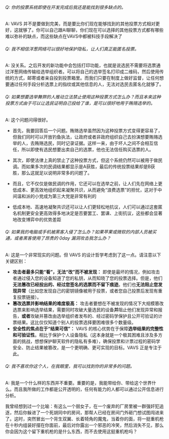 ###### Q: 你的投票系统即使在开发完成后我还是能找到很多缺点的。

A: VAVS 并不是要做到完美，而是要比你们现在能够找到的其他投票方式相对更好，这就够了。你可以自己跟AI聊聊，你们现在可以选择的其他投票方式都有哪些难以弥补的缺点，而这些缺点在VAVS中都被科技手段解决了

###### Q: 我不相信洋葱网络可以很好地保护隐私，让人们真正能匿名投票。

A: 没关系。之后开发的新功能中会包括打印功能，也就是说选民不需要将选票通过洋葱网络传输给选举组织者。可以将自己的选举签名打印成二维码，然后使用传统的方式，邮寄或者亲自投到投票箱里。而我们只要在制度上做好监督，让任何想要通过任何手段分析选票上的指纹或其他信息的人，无法对选民去匿名化就够了。

###### Q: 如果想要选举舞弊的人推动立法禁止使用这种投票方式怎么办？而且本来这种投票方式由于可以让选民证明自己投给了谁，是可以很好地用于贿赂选举的。

A: 这个问题问得很好。

* 首先，我要回答后一个问题。贿赂选举虽然因为这种投票方式变得更容易了，但我们同时可以开放钓鱼执法，让政府或者非政府组织自己去扮演想要贿赂选举的人，去贿赂选民，同时记录证据。这样一来，由于坏人之间不会相互信任，所以即使有选民想要出卖自己的选票，他也无法信任购买选票的人。

* 其次，即使法律上真的禁止了这种投票方式，但这个系统仍然可以被用于做民调。而如果多次的民调结果都显示是A获胜，最后的传统投票结果却是B获胜，那么这就足以说明非常多的问题了。

* 而且，它不仅仅是做民调的作用，它还可以在选举之前，让人们先在网络上更低成本、更高效地组织起来凝聚共识，从而避免“浪费选票”的担忧，这对于中间温和派的小党成为第三大党是非常有利的

* 低成本地、高速地凝聚共识还可以让人们更轻松地抗议，人们可以通过这套匿名机制更安全更高效得多地决定是否要罢工、罢课、上街抗议，这些都会显著地改变博弈中的优势差距

###### Q: 如果我的电脑或手机被黑客入侵了怎么办？如果苹果或微软的内部人员被买通，或者黑客使用了昂贵的 0day 漏洞攻击我怎么办？

A: 这是一个非常现实的问题。但 VAVS 的设计哲学考虑到了这一点。请注意以下关键区别：

* **攻击者最多只能“看”，无法“改”而不被发现：** 即使是最坏的情况，例如攻击者通过侵入您的设备知道了您的私钥，从而知晓了您的投票选择。但是，他们**无法篡改已经投出的、经过您签名的选票而不留下痕迹**。他们也**无法阻止您发现异常**（比如您发现自己的密钥镜像被用于投票，或者您自己投票后发现有重复投票链接）。
* **篡改选票并影响结果的难度极高：** 攻击者要想在不被发现的情况下大规模篡改选票来影响选举结果，需要同时攻破大量选民的设备**并**阻止他们发现异常和报告，**或者**攻破并篡改由选举组织者发布的、经过密码学保护且公开可验证的计票结果。这比仅仅知道个别人的投票选择要困难很多个数量级。
* **安全性的焦点在于“结果可信”：** VAVS 的核心优势在于保障**选举结果的完整性和可验证性**。相比于保护个人设备隐私（这本身就是一个极其困难且涉及多方面的挑战，想想保护聊天软件的隐私有多难），确保投票和计票过程的密码学安全、防止结果被篡改，是一个更明确、更可实现的目标。VAVS 正是专注于此。

###### Q: 我不喜欢你这个人，在我眼里，我可以找到你的非常多的问题。

A: 我是一个什么样的东西并不重要。重要的是，我能带给你、带给这个世界什么。而且我所做的工作都是公开透明的，任何有能力的人都可以通过公开信息进行分析。

我曾经想到过一个比喻：有这么一个弱女子，在一个废弃的厂房里被一群强奸犯追逐，然后你躲进了一个死胡同中的房间，那帮人已经在房间门外砸门想试图闯进来了。这时，突然冒出一个背生双翼、长着犄角的魔鬼，当着你的面，将一挺重机枪在十秒内组装好摆在你面前，最后对你露出一个邪恶的冷笑，然后消失不见，那么你会因为这个留下重机枪的是什么东西，而不去使用这挺重机枪吗？
